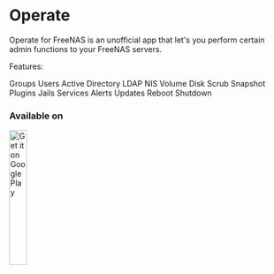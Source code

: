 # Operate
Operate for FreeNAS is an unofficial app that let's you perform certain admin functions to your FreeNAS servers.

Features:

Groups
Users
Active Directory
LDAP
NIS
Volume
Disk
Scrub
Snapshot
Plugins
Jails
Services
Alerts
Updates
Reboot
Shutdown

### Available on

<a href='https://play.google.com/store/apps/details?id=com.allensandiego.operateforfreenas'><img width="25%" height="25%" alt='Get it on Google Play' src='https://play.google.com/intl/en_us/badges/images/generic/en_badge_web_generic.png'/></a>
